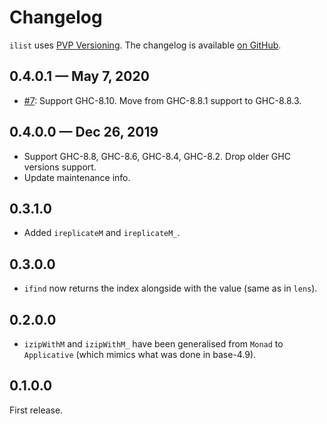 # Changelog

`ilist` uses [PVP Versioning][1].
The changelog is available [on GitHub][2].

## 0.4.0.1 — May 7, 2020

* [#7](https://github.com/brandonhamilton/ilist/issues/7):
  Support GHC-8.10. Move from GHC-8.8.1 support to GHC-8.8.3.

## 0.4.0.0 — Dec 26, 2019

* Support GHC-8.8, GHC-8.6, GHC-8.4, GHC-8.2. Drop older GHC versions support.
* Update maintenance info.

## 0.3.1.0

* Added `ireplicateM` and `ireplicateM_`.

## 0.3.0.0

* `ifind` now returns the index alongside with the value (same as in `lens`).

## 0.2.0.0

* `izipWithM` and `izipWithM_` have been generalised from `Monad` to `Applicative` (which mimics what was done in base-4.9).

## 0.1.0.0

First release.

[1]: https://pvp.haskell.org
[2]: https://github.com/brandonhamilton/ilist/releases
